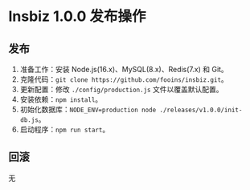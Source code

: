 # Insbiz 1.0.0 发布操作

## 发布

1. 准备工作：安装 Node.js(16.x)、MySQL(8.x)、Redis(7.x) 和 Git。
2. 克隆代码：`git clone https://github.com/fooins/insbiz.git`。
3. 更新配置：修改 `./config/production.js` 文件以覆盖默认配置。
4. 安装依赖：`npm install`。
5. 初始化数据库：`NODE_ENV=production node ./releases/v1.0.0/init-db.js`。
6. 启动程序：`npm run start`。

## 回滚

无
